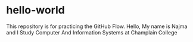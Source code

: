# hello-world
This repository is for practicing the GitHub Flow.
Hello, My name is Najma and I Study Computer And Information Systems at Champlain College 
